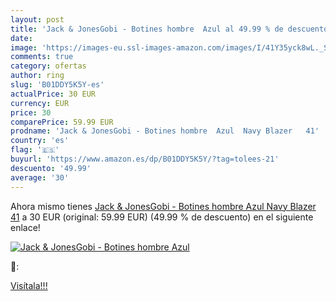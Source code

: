 ```yaml
---
layout: post
title: 'Jack & JonesGobi - Botines hombre  Azul al 49.99 % de descuento'
date: 
image: 'https://images-eu.ssl-images-amazon.com/images/I/41Y35yck8wL._SL200_.jpg'
comments: true
category: ofertas
author: ring
slug: 'B01DDY5K5Y-es'
actualPrice: 30 EUR
currency: EUR
price: 30
comparePrice: 59.99 EUR
prodname: 'Jack & JonesGobi - Botines hombre  Azul  Navy Blazer   41'
country: 'es'
flag: '🇪🇸'
buyurl: 'https://www.amazon.es/dp/B01DDY5K5Y/?tag=tolees-21'
descuento: '49.99'
average: '30'
---
```


Ahora mismo tienes [Jack & JonesGobi - Botines hombre  Azul  Navy Blazer   41](https://www.amazon.es/dp/B01DDY5K5Y/?tag=tolees-21) a 30 EUR (original: 59.99 EUR) (49.99 %  de descuento) en el siguiente enlace!

[![Jack & JonesGobi - Botines hombre  Azul](https://images-eu.ssl-images-amazon.com/images/I/41Y35yck8wL._SL200_.jpg)](https://www.amazon.es/dp/B01DDY5K5Y/?tag=tolees-21)

🔎:


[Visítala!!!](https://www.amazon.es/dp/B01DDY5K5Y/?tag=tolees-21)

